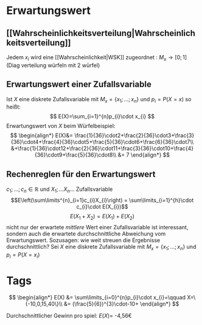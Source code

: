# Erwartungswert

## [[Wahrscheinlichkeitsverteilung|Wahrscheinlichkeitsverteilung]]
Jedem $x_{i}$ wird eine [[Wahrscheinlichkeit|WSK]] zugeordnet :
$M_{x}\rightarrow [0;1]$
(Diag verteilung würfeln mit 2 würfel)
## Erwartungswert einer Zufallsvariable
Ist $X$ eine diskrete Zufallsvariable mit $M_{x}=\{x_{1};\dots;x_{n}\}$ und $p_{i}=P(X=x)$ so heißt:
$$
E(X)=\sum_{i=1}^{n}p_{i}\cdot x_{i}
$$
Erwartungswert von $X$ beim Würfelbeispiel:
$$
\begin{align*}
E(X)&= \frac{1}{36}\cdot2+\frac{2}{36}\cdot3+\frac{3}{36}\cdot4+\frac{4}{36}\cdot5+\frac{5}{36}\cdot6+\frac{6}{36}\cdot7\\
&+\frac{1}{36}\cdot12+\frac{2}{36}\cdot11+\frac{3}{36}\cdot10+\frac{4}{36}\cdot9+\frac{5}{36}\cdot8\\
&= 7
\end{align*}
$$
## Rechenreglen für den Erwartungswert
$c_{1};\dots ;c_{n}\in \mathbb{R}$ und $X_{1}; \dots X_{n}\dots$ Zufallsvariable
$$E\left(\sum\limits^{n}_{i=1}c_{i}X_{i}\right) = \sum\limits_{i=1}^{h}\cdot c_{i}\cdot E(X_{i})$$
$$E(X_{1}+X_{2})=E(X_{1})+E(X_{2})$$
nicht nur der erwartete *mittlere* Wert einer Zufallsvariable ist interessant, sondern auch die erwartete durchschnittliche Abweichung vom Erwartungswert.
Sozusagen: wie weit streuen die Ergebnisse durchschnittlich?
Sei $X$ eine diskrete Zufallsvariable mit $M_{x}=\{x_{1};\dots;x_{n}\}$
und $p_{i}=P(X=x_{i})$


# Tags

$$
\begin{align*}
E(X) &= \sum\limits_{i=0}^{n}p_{i}\cdot x_{i}=\qquad X=\{-10,0,15,40\}\\
&= (\frac{5}{6})^{3}\cdot-10+
\end{align*}
$$

Durchschnittlicher Gewinn pro spiel:
$E(X)=$ -4,56€